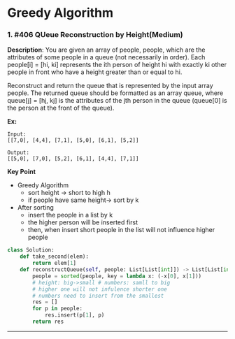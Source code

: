 # Greedy Algorithm

### 1. #406 QUeue Reconstruction by Height(Medium)
**Description**:
You are given an array of people, people, which are the attributes of some people in a queue (not necessarily in order). Each people[i] = [hi, ki] represents the ith person of height hi with exactly ki other people in front who have a height greater than or equal to hi.

Reconstruct and return the queue that is represented by the input array people. The returned queue should be formatted as an array queue, where queue[j] = [hj, kj] is the attributes of the jth person in the queue (queue[0] is the person at the front of the queue).

**Ex:**

    Input:
    [[7,0], [4,4], [7,1], [5,0], [6,1], [5,2]]
    
    Output:
    [[5,0], [7,0], [5,2], [6,1], [4,4], [7,1]]

**Key Point**
- Greedy Algorithm
    - sort height -> short to high h
    - if people have same height-> sort by k
- After sorting
    - insert the people in a list by k
    - the higher person will be inserted first
    - then, when insert short people in the list will not influence higher people
```python
class Solution:
    def take_second(elem):
        return elem[1]
    def reconstructQueue(self, people: List[List[int]]) -> List[List[int]]:
        people = sorted(people, key = lambda x: (-x[0], x[1]))
        # height: big->small # numbers: samll to big
        # higher one will not infulence shorter one
        # numbers need to insert from the smallest
        res = []
        for p in people:
            res.insert(p[1], p)
        return res
```

---



